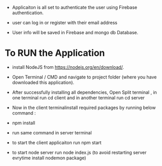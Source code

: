 * Applicaiton is all set to authenticate the user using Firebase authentication.

* user can log in or register with their email address

* User info will be saved in Firebase and mongo db Database.

# To RUN the Application

* install NodeJS from https://nodejs.org/en/download/.

* Open Terminal / CMD and navigate to project folder (where you have downloaded this application).

* After successfully installing all dependencies, Open Split terminal , in one terminal run cd client and in another terminal run cd server

* Now in the client terminalinstall required packages by running below command :

 * npm install

* run same command in server terminal

* to start the client applicaiton run npm start 

* to start node server run node index.js (to avoid restarting server evrytime install nodemon package)
